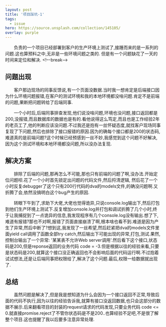 ```yaml
---
layout: post
title: '项目踩坑-1'
tags:
  - issue
hero: https://source.unsplash.com/collection/145105/
overlay: purple
---
```

&emsp;&emsp;负责的一个项目已经部署到客户的生产环境上测试了,接踵而来的是一系列的问题.这也算预料之中,无非是一些环境问题之类的.
但是有一个问题缺花了一天的时间来定位和解决.
<!–-break-–>

## 问题出现
&emsp;&emsp;客户那边现场的同事反馈说,有一个页面没数据.当时我一想肯定是后端接口因为什么环境问题报错,在客户的测试环境和我的本地环境都没啥问题.肯定不是前端的问题,果断把问题转给了后端同事.

&emsp;&emsp;一个小时后,后端同事排查发现,他们说没啥问题,环境也没问题,接口返回都是200,没报错,而且数据库的数据也是有的.看他说得这么笃定,而且也是工作经验2年的老员工了,他的判断应该没问题.不过我还是抱有一丝怀疑态度,就找客户现场同事复现了下问题,然后也排除了接口报错的原因.因为的确每个接口都是200的状态码,难道真的是前端问题?这个时候已经预感到一丝不妙,我感觉到这个问题不好解决,因为这个测试环境和本地环境都没问题,所以没办法复现.

## 解决方案
&emsp;&emsp;排除了后端的问题,那再怎么不可能,那也只有前端的问题了啊,没办法.开始定位问题呗.花了一个小时首先锁定出问题的代码文件,然后捋清逻辑,
然后花了一个小时反复debugger了这个只有200行代码的dva的models文件,的确没问题啊.又折腾了会,依然没搞明白这个bug产生的原因.

&emsp;&emsp;转眼下午到了,求助下大佬,大佬也觉得诡异,只说console.log输出下,然后打包到他们生产环境上测试下.反复增加console.log并打包和调试折腾了几个小时,终于让我捕捉到了一点诡异的信息,我发现程序有几个console.log没有输出.想了下,难道有报错?那也不对啊,报错了页面直接崩溃了啊,根本啥也看不到.难道是因为产生了异常,然后中断了?想到这,我发现了一丝希望,然后赶紧把dva的models文件里面yield call调用了函数全部try catch,然后输出下可能出现的异常,打包,测试.果然,控制台输出了一个异常: '某某表不允许Web server调用'.然后看下这个接口,状态码是200,但是reponse返回的业务代码 code = -3.但是根据以往的经验来看,只要是状态码是200,就算这个接口没正确返回也不会影响后面的代码运行啊.不过抱着试试想法,还是让后端同事把权限给了,解决了这个问题.最后,权限一给数据就出现了. 


## 总结
&emsp;&emsp;虽然问题是解决了,但是我是想知道为什么会因为一个接口返回不正常,导致后面的代码不执行,因为以往的经验告诉我,就算有接口没返回数据,也只会这部分的数据不展示.后来翻看项目的封装的request请求的代码发现,只要业务代码 code <= 0.就直接promise.reject了不管你状态码是不是200..也算经验不足吧,不是很了解整个项目.这也提醒了我以后要多注意异常处理.

